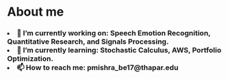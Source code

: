 <h1>About me</h1>
<h3>
<li>🔭 <b>I’m currently working on:</b> Speech Emotion Recognition, Quantitative Research, and Signals Processing.</li>
<li>🌱 <b>I’m currently learning:</b> Stochastic Calculus, AWS, Portfolio Optimization.</li>
<li>📫<b> How to reach me:</b> pmishra_be17@thapar.edu</li></h3>


